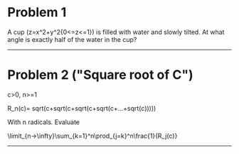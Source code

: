 # Problem 1
A cup (z=x^2+y^2{0<=z<=1}) is filled with water and slowly tilted. At what angle is exactly half of the water in the cup?

---
# Problem 2 ("Square root of C")
c>0, n>=1

R_n(c)= sqrt(c+sqrt(c+sqrt(c+sqrt(c+...+sqrt(c)))))

With n radicals. Evaluate

\limit_{n->\infty}\sum_{k=1}^n\prod_{j=k}^n\frac{1}{R_j(c)}

---